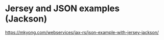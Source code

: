 # Jersey and JSON examples (Jackson)

https://mkyong.com/webservices/jax-rs/json-example-with-jersey-jackson/